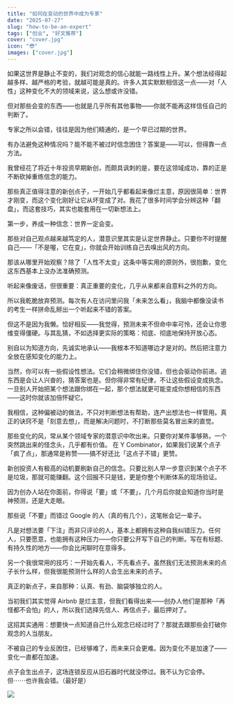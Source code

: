 ```yaml
---
title: "如何在变动的世界中成为专家"
date: "2025-07-27"
slug: "how-to-be-an-expert"
tags: ["创业", "好文推荐"]
cover: "cover.jpg"
icon: "😎"
images: ["cover.jpg"]
---
```

如果这世界是静止不变的，我们对观念的信心就能一路线性上升。某个想法经得起越多样、越严格的考验，就越可能是真的。许多人其实默默相信这一点——对「人性」这种变化不大的领域来说，这么想或许没错。



但对那些会变的东西——也就是几乎所有其他事物——你就不能再这样信任自己的判断了。



专家之所以会错，往往是因为他们精通的，是一个早已过期的世界。



有办法避免这种情况吗？能不能不被过时信念困住？答案是——可以，但得靠一点方法。



我曾经花了将近十年投资早期新创，而颇具讽刺的是，要在这领域成功，靠的正是不断砍掉重练信念的能力。



那些真正值得注意的新创点子，一开始几乎都看起来像烂主意，原因很简单：世界才刚变，而这个变化刚好让它从坏变成了对。我花了很多时间学会分辨这种「翻盘」，而这套技巧，其实也能套用在一切新想法上。



第一步，养成一种信念：世界一定会变。



那些对自己观点越来越笃定的人，潜意识里其实是认定世界静止。只要你不时提醒自己——「不是喔，它在变」，你就会开始训练自己去嗅出风的方向。



那该从哪里开始观察？除了「人性不太变」这条中等实用的原则外，很抱歉，变化这东西基本上没办法准确预测。



听起来像废话，但很重要：真正重要的变化，几乎从来都来自意料之外的方向。



所以我乾脆放弃预测。每次有人在访问里问我「未来怎么看」，我脑中都像没读书的考生一样拼命乱掰出一个听起来不错的答案。



但这不是因为我懒。恰好相反——我觉得，预测未来不但命中率可怜，还会让你思维变得僵硬。与其乱猜，不如选择更实际的策略：彻底、彻底地保持开放心态。



别自以为知道方向，先诚实地承认——我根本不知道哪边才是对的。然后把注意力全放在感知变化的能力上。



当然，你可以有一些假设性想法。它们会稍微绑住你没错，但也会驱动你前进。追东西是会让人兴奋的，猜答案也是。但你得非常有纪律，不让这些假设变成执念。
一旦别人开始把某个想法跟你绑在一起，那个想法就更可能变成你想相信的东西——这时你就该加倍怀疑它。



我相信，这种偏被动的做法，不只对判断想法有帮助，连产出想法也一样管用。真正的诀窍不是「刻意去想」，而是解决问题时，不打断那些莫名冒出来的直觉。



那些变化的风，常从某个领域专家的潜意识中吹出来。只要你对某件事够熟，一个突然跳出来的怪念头，几乎都有价值。
在 Y Combinator，如果我们说某个点子「疯了点」，那通常是称赞——搞不好还比「这点子不错」更赞。



新创投资人有极高的动机要刷新自己的信念。只要比别人早一步意识到某个点子不是垃圾，那就可能赚翻。这个回报不只是钱，更是你整个判断体系的现场验证。



因为创办人站在你面前，你得说「要」或「不要」，几个月后你就会知道你当时是神预测，还是大走眼。



那些说「不要」而错过 Google 的人（真的有几个），这笔帐会记一辈子。



凡是对想法要「下注」而非只评论的人，基本上都拥有这种自我纠错压力。任何人，只要愿意，也能拥有这种压力——你只要公开写下自己的判断。写在有标题、有持久性的地方——你会比闲聊时在意得多。



另一个我很常用的技巧：一开始先看人，不先看点子。虽然我们无法预测未来的点子长什么样，但我很能预测什么样的人会生出未来的点子。



真正的新点子，来自那种：认真、有劲、脑袋够独立的人。



当初我们其实觉得 Airbnb 是烂主意，但我们看得出来——创办人他们是那种「再怪都不会怕」的人，所以我们选择先信人、再信点子，最后押对了。



这招其实通用：想要快一点知道自己什么观念已经过时了？那就去跟那些会打破你观念的人当朋友。



不被自己的专业反困住，已经够难了，而未来只会更难。因为变化不是加速了——变化一直都在加速。



点子会生出点子，这场连锁反应从旧石器时代就没停过。我不认为它会停。
但⋯⋯也许我会错。（最好是）




![](https://prod-files-secure.s3.us-west-2.amazonaws.com/112d0858-5090-4d34-a606-b75eb8d65fd2/46476355-9cf3-4e99-9b7a-3531bc426380/1000202064.png?X-Amz-Algorithm=AWS4-HMAC-SHA256&X-Amz-Content-Sha256=UNSIGNED-PAYLOAD&X-Amz-Credential=ASIAZI2LB4666AHBIPIP%2F20251027%2Fus-west-2%2Fs3%2Faws4_request&X-Amz-Date=20251027T111240Z&X-Amz-Expires=3600&X-Amz-Security-Token=IQoJb3JpZ2luX2VjEOv%2F%2F%2F%2F%2F%2F%2F%2F%2F%2FwEaCXVzLXdlc3QtMiJGMEQCID9%2Fcf5hC0hYJN9NEVxAsT3618dPaNxKzmvLO%2Bb1FMOHAiATjJM0%2BO7Oc8Fx2T3FZCJEm38mOGAxbzLF8XTrnkXNjCqIBAik%2F%2F%2F%2F%2F%2F%2F%2F%2F%2F8BEAAaDDYzNzQyMzE4MzgwNSIMgyPAIG2cwY2a003tKtwDowQjsyuBnoKpfTTns1j%2F9dWqTH%2BVG0Lg43bl66%2FpNfR8TRjMiWJRL%2FBrvqmvKflY3CwIGBghWq2efZ%2F53xbOsO0a8e0cVr3%2FxNUTHp1Ppgcf3rxUnBym%2BYIlCi7DZ5Ko8XJfAhzMscIvLTM2%2Fmvzu%2FMEzQmsHyz8IWHx63DzIpvo0AYU0XiIQvL86DdBh%2Bd0jfBTeeIE9oK0Fv1IG3TfRuQGI1rt3i0G1U0HcTp%2FlXFRxH40w7jHQA52lhG1FvXY85H%2B59zVGaRJix30Q7SZdeVYOG%2Byur%2FANOBNSpGTfLzDs%2BuGyp4aOye8A66dqZp%2FqYmml5Z8FO%2BiPXlauXNP9tF5lEOpJ%2F4SGHf%2BMuY70fyerkD47QHJTh8Ig4%2F3yvk7j2RiADBPZyUyliRa%2BK57sBCShIm8CCilEVLGAb5HCUfzrNzUfVUE64SAhvUPuMFB84quNv31RmruixkTZ1C%2FiuRmLI%2B677TK3hdTvChWzOl7B3FgRIeC95JOLgynFvqi3ffxfhpULduHATiCFkgofA3EYvnfB5rMU9L64umKfE%2F8eqJ3Wat3iW6VyLMdiYuyb8ipfTQ6UIWr976q%2BrReb7k%2F4gwrVpTTtpHYUi%2Fyxt08H%2Bs7Suqsl%2BTMzK8wgJP9xwY6pgG%2BwultuARyEbggSl2h9fpBa%2FMMS4nmhPbxxP8eZsqBqWkaFsQH%2BAplyU9YnD0xPsPDGp9IzQBykIty3Sn205DSAZMpYYk3dZ0631sLTopOROVRRmTlLljhXJth9bqWQeQnSAeX46V5k3dq50SmeEmvr8cCUI6HRz28UEoVks0QNcwr1ToeN%2BehrvzE6pdsYcIvjSllLNjoyNTsK59%2FoBxp7DbBa27q&X-Amz-Signature=0371b0bbd66b9c670efd58166b376764ab1fb61e99b18b65bf474dd3de0d032d&X-Amz-SignedHeaders=host&x-amz-checksum-mode=ENABLED&x-id=GetObject)

